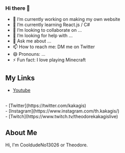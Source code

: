 ### Hi there 👋

<!--
**CooldudeNo13026/CooldudeNo13026** is a ✨ _special_ ✨ repository because its `README.md` (this file) appears on your GitHub profile.

Here are some ideas to get you started:
-->

- 🔭 I’m currently working on making my own website
- 🌱 I’m currently learning React.js / C#
- 👯 I’m looking to collaborate on ...
- 🤔 I’m looking for help with ...
- 💬 Ask me about ...
- 📫 How to reach me: DM me on Twitter
- 😄 Pronouns: ...
- ⚡ Fun fact: I love playing Minecraft

## My Links

- [Youtube](https://www.youtube.com/channel/UCtNOW2Nvb_1kurbd7gLWttg)
<br />
- [Twitter](https://twitter.com/kakagis)
<br />
- [Instagram](https://www.instagram.com/th.kakagis/)
<br />
- [Twitch](https://www.twitch.tv/theodorekakagislive)

## About Me
Hi, I'm CooldudeNo13026 or Theodore.